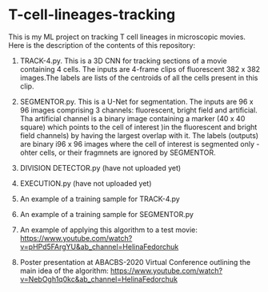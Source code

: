 # T-cell-lineages-tracking
This is my ML project on tracking T cell lineages in microscopic movies. Here is the description of the contents of this repository:
1. TRACK-4.py. This is a 3D CNN for tracking sections of a movie containing 4 cells. The inputs are 4-frame clips of fluorescent 382 x 382 images.The labels are lists of the centroids of all the cells present in this clip.
2. SEGMENTOR.py. This is a U-Net for segmentation. The inputs are 96 x 96 images comprising 3 channels: fluorescent, bright field and artificial. Tha artificial channel is a binary image containing a marker (40 x 40 square) which points to the cell of interest )in the fluorescent and bright field channels) by having the largest overlap with it. The labels (outputs) are binary i96 x 96 images where the cell of interest is segmented only - ohter cells, or their fragmnets are ignored by SEGMENTOR.  
3. DIVISION DETECTOR.py (have not uploaded yet)
4. EXECUTION.py (have not uploaded yet)


5. An example of a training sample for TRACK-4.py 
6. An example of a training sample for SEGMENTOR.py
 

7. An example of applying this algorithm to a test movie:
https://www.youtube.com/watch?v=pHPd5FArgYU&ab_channel=HelinaFedorchuk


8. Poster presentation at ABACBS-2020 Virtual Conference outlining the main idea of the algorithm: 
https://www.youtube.com/watch?v=NebOgh1q0kc&ab_channel=HelinaFedorchuk





